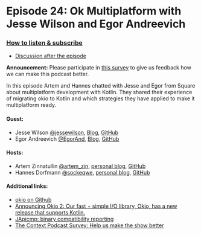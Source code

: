 # Episode 24: Ok Multiplatform with Jesse Wilson and Egor Andreevich

### [How to listen & subscribe](https://github.com/artem-zinnatullin/TheContext-Podcast)

* [Discussion after the episode](https://github.com/artem-zinnatullin/TheContext-Podcast/issues/105)

**Announcement:** Please participate in [this survey](https://docs.google.com/forms/d/1YMv1bn4jXBw9ozoW1q7mCoHTnmCDEh0OYhlRbLAgS1o/viewform) to give us feedback how we can make this podcast better.

In this episode Artem and Hannes chatted with Jesse and Egor from Square about multiplatform development with Kotlin. They shared their experience of migrating okio to Kotlin and which strategies they have applied to make it multiplatform ready.

#### Guest:

 - Jesse Wilson [@jessewilson](https://twitter.com/jessewilson), [Blog](https://publicobject.com), [GitHub](https://github.com/swankjesse)
 - Egor Andreevich [@EgorAnd](https://twitter.com/EgorAnd), [Blog](https://blog.egorand.me), [GitHub](https://github.com/Egorand)

#### Hosts:

  - Artem Zinnatullin [@artem_zin](https://twitter.com/artem_zin), [personal blog](http://artemzin.com), [GitHub](https://github.com/artem-zinnatullin)
  - Hannes Dorfmann [@sockeqwe](https://twitter.com/sockeqwe), [personal blog](http://hannesdorfmann.com), [GitHub](https://github.com/sockeqwe)

#### Additional links:

  - [okio on Github](https://github.com/square/okio)
  - [Announcing Okio 2: Our fast + simple I/O library, Okio, has a new release that supports Kotlin.](https://medium.com/square-corner-blog/okio-2-6f6c35149525)
  - [JApicmp: binary compatibility reporting](https://github.com/melix/japicmp-gradle-plugin)
  - [The Context Podcast Survey: Help us make the show better](https://docs.google.com/forms/d/1YMv1bn4jXBw9ozoW1q7mCoHTnmCDEh0OYhlRbLAgS1o/viewform)

